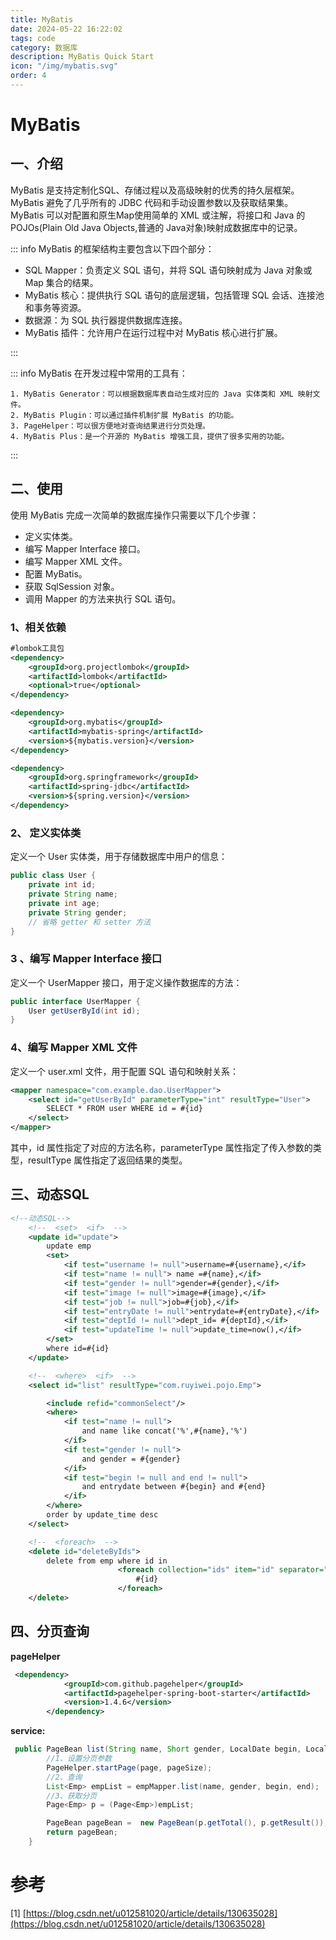 ```yaml
---
title: MyBatis
date: 2024-05-22 16:22:02
tags: code
category: 数据库
description: MyBatis Quick Start
icon: "/img/mybatis.svg"
order: 4
---
```


<!--more--->

# MyBatis

## 一、介绍

MyBatis 是支持定制化SQL、存储过程以及高级映射的优秀的持久层框架。MyBatis 避免了几乎所有的 JDBC 代码和手动设置参数以及获取结果集。MyBatis 可以对配置和原生Map使用简单的 XML 或注解，将接口和 Java 的 POJOs(Plain Old Java Objects,普通的 Java对象)映射成数据库中的记录。

::: info MyBatis 的框架结构主要包含以下四个部分：

- SQL Mapper：负责定义 SQL 语句，并将 SQL 语句映射成为 Java 对象或 Map 集合的结果。
- MyBatis 核心：提供执行 SQL 语句的底层逻辑，包括管理 SQL 会话、连接池和事务等资源。
- 数据源：为 SQL 执行器提供数据库连接。
- MyBatis 插件：允许用户在运行过程中对 MyBatis 核心进行扩展。

:::

::: info  MyBatis 在开发过程中常用的工具有：

 	1. MyBatis Generator：可以根据数据库表自动生成对应的 Java 实体类和 XML 映射文件。
 	2. MyBatis Plugin：可以通过插件机制扩展 MyBatis 的功能。
 	3. PageHelper：可以很方便地对查询结果进行分页处理。
 	4. MyBatis Plus：是一个开源的 MyBatis 增强工具，提供了很多实用的功能。

:::

## 二、使用

使用 MyBatis 完成一次简单的数据库操作只需要以下几个步骤：

- 定义实体类。
- 编写 Mapper Interface 接口。
- 编写 Mapper XML 文件。
- 配置 MyBatis。
- 获取 SqlSession 对象。
- 调用 Mapper 的方法来执行 SQL 语句。

### 1、相关依赖

```xml
#lombok工具包
<dependency>
    <groupId>org.projectlombok</groupId>
    <artifactId>lombok</artifactId>
    <optional>true</optional>
</dependency>

<dependency>
    <groupId>org.mybatis</groupId>
    <artifactId>mybatis-spring</artifactId>
    <version>${mybatis.version}</version>
</dependency>

<dependency>
    <groupId>org.springframework</groupId>
    <artifactId>spring-jdbc</artifactId>
    <version>${spring.version}</version>
</dependency>

```

### 2、 定义实体类

定义一个 User 实体类，用于存储数据库中用户的信息：

```java
public class User {
    private int id;
    private String name;
    private int age;
    private String gender;
    // 省略 getter 和 setter 方法
}
```

### 3 、编写 Mapper Interface 接口

定义一个 UserMapper 接口，用于定义操作数据库的方法：

```java
public interface UserMapper {
    User getUserById(int id);
}
```

### 4、编写 Mapper XML 文件

定义一个 user.xml 文件，用于配置 SQL 语句和映射关系：

```xml
<mapper namespace="com.example.dao.UserMapper">
    <select id="getUserById" parameterType="int" resultType="User">
        SELECT * FROM user WHERE id = #{id}
    </select>
</mapper>
```

其中，id 属性指定了对应的方法名称，parameterType 属性指定了传入参数的类型，resultType 属性指定了返回结果的类型。



## 三、动态SQL

```xml
<!--动态SQL-->
	<!--  <set>  <if>  -->
    <update id="update">
        update emp
        <set>
            <if test="username != null">username=#{username},</if>
            <if test="name != null"> name =#{name},</if>
            <if test="gender != null">gender=#{gender},</if>
            <if test="image != null">image=#{image},</if>
            <if test="job != null">job=#{job},</if>
            <if test="entryDate != null">entrydate=#{entryDate},</if>
            <if test="deptId != null">dept_id= #{deptId},</if>
            <if test="updateTime != null">update_time=now(),</if>
        </set>
        where id=#{id}
    </update>

	<!--  <where>  <if>  -->
    <select id="list" resultType="com.ruyiwei.pojo.Emp">

        <include refid="commonSelect"/>
        <where>
            <if test="name != null">
                and name like concat('%',#{name},'%')
            </if>
            <if test="gender != null">
                and gender = #{gender}
            </if>
            <if test="begin != null and end != null">
                and entrydate between #{begin} and #{end}
            </if>
        </where>
        order by update_time desc
    </select>

	<!--  <foreach>  -->
 	<delete id="deleteByIds">
        delete from emp where id in
                        <foreach collection="ids" item="id" separator="," open="(" close=")">
                            #{id}
                        </foreach>
    </delete>
```

## 四、分页查询

**pageHelper**

```xml
 <dependency>
            <groupId>com.github.pagehelper</groupId>
            <artifactId>pagehelper-spring-boot-starter</artifactId>
            <version>1.4.6</version>
        </dependency>
```

**service:**

```java
 public PageBean list(String name, Short gender, LocalDate begin, LocalDate end, Integer page, Integer pageSize) {
       	//1、设置分页参数
     	PageHelper.startPage(page, pageSize);
		//2、查询
        List<Emp> empList = empMapper.list(name, gender, begin, end);
		//3、获取分页
        Page<Emp> p = (Page<Emp>)empList;

        PageBean pageBean =  new PageBean(p.getTotal(), p.getResult());
        return pageBean;
    }
```



# 参考

[1] [https://blog.csdn.net/u012581020/article/details/130635028](https://blog.csdn.net/u012581020/article/details/130635028)